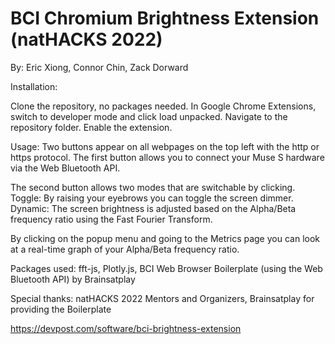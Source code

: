 # BCI Chromium Brightness Extension (natHACKS 2022)

By: Eric Xiong, Connor Chin, Zack Dorward

Installation:

Clone the repository, no packages needed.
In Google Chrome Extensions, switch to developer mode and click load unpacked. Navigate to the repository folder. Enable the extension.

Usage:
Two buttons appear on all webpages on the top left with the http or https protocol.
The first button allows you to connect your Muse S hardware via the Web Bluetooth API.

The second button allows two modes that are switchable by clicking.
  Toggle: By raising your eyebrows you can toggle the screen dimmer.
  Dynamic: The screen brightness is adjusted based on the Alpha/Beta frequency ratio using the Fast Fourier Transform.

By clicking on the popup menu and going to the Metrics page you can look at a real-time graph of your Alpha/Beta frequency ratio.

Packages used:
fft-js,
Plotly.js,
BCI Web Browser Boilerplate (using the Web Bluetooth API) by Brainsatplay

Special thanks:
natHACKS 2022 Mentors and Organizers,
Brainsatplay for providing the Boilerplate


https://devpost.com/software/bci-brightness-extension
